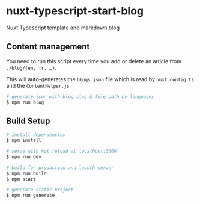 # nuxt-typescript-start-blog
Nuxt Typescript template and markdown blog

## Content management

You need to run this script every time you add or delete an article from `./blog/{en, fr, …}`.

This will auto-generates the `blogs.json` file which is read by `nuxt.config.ts` and the `ContentHelper.js`


``` bash
# generate json with blog slug & file path by languages
$ npm run blog

```


## Build Setup


``` bash
# install dependencies
$ npm install

# serve with hot reload at localhost:3000
$ npm run dev

# build for production and launch server
$ npm run build
$ npm start

# generate static project
$ npm run generate
```

